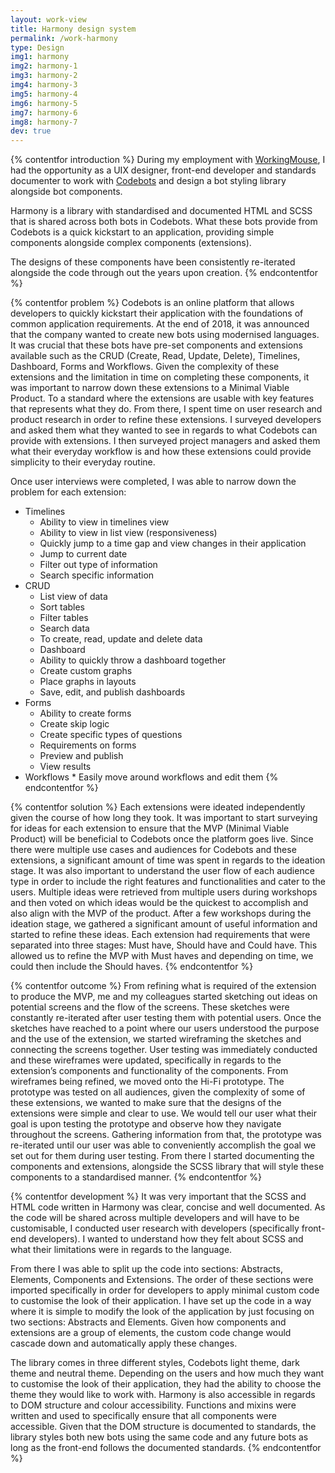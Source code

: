 ```yaml
---
layout: work-view
title: Harmony design system
permalink: /work-harmony
type: Design
img1: harmony
img2: harmony-1
img3: harmony-2
img4: harmony-3
img5: harmony-4
img6: harmony-5
img7: harmony-6
img8: harmony-7
dev: true
---
```


{% contentfor introduction %}
During my employment with <a href="https://workingmouse.com.au/" target="_blank">WorkingMouse</a>, I had the opportunity as a UIX designer, front-end developer and standards documenter to work with <a href="www.codebots.com" target='_blank'>Codebots</a> and design a bot styling library alongside bot components.

Harmony is a library with standardised and documented HTML and SCSS that is shared across both bots in Codebots. What these bots provide from Codebots is a quick kickstart to an application, providing simple components alongside complex components (extensions).

The designs of these components have been consistently re-iterated alongside the code through out the years upon creation.
{% endcontentfor %}

{% contentfor problem %}
Codebots is an online platform that allows developers to quickly kickstart their application with the foundations of common application requirements. At the end of 2018, it was announced that the company wanted to create new bots using modernised languages. It was crucial that these bots have pre-set components and extensions available such as the CRUD (Create, Read, Update, Delete), Timelines, Dashboard, Forms and Workflows. Given the complexity of these extensions and the limitation in time on completing these components, it was important to narrow down these extensions to a Minimal Viable Product. To a standard where the extensions are usable with key features that represents what they do. From there, I spent time on user research and product research in order to refine these extensions. I surveyed developers and asked them what they wanted to see in regards to what Codebots can provide with extensions. I then surveyed project managers and asked them what their everyday workflow is and how these extensions could provide simplicity to their everyday routine.

Once user interviews were completed, I was able to narrow down the problem for each extension:

- Timelines
  - Ability to view in timelines view
  - Ability to view in list view (responsiveness)
  - Quickly jump to a time gap and view changes in their application
  - Jump to current date
  - Filter out type of information
  - Search specific information
- CRUD
  - List view of data
  - Sort tables
  - Filter tables
  - Search data
  - To create, read, update and delete data
  - Dashboard
  - Ability to quickly throw a dashboard together
  - Create custom graphs
  - Place graphs in layouts
  - Save, edit, and publish dashboards
- Forms
  - Ability to create forms
  - Create skip logic
  - Create specific types of questions
  - Requirements on forms
  - Preview and publish
  - View results
- Workflows \* Easily move around workflows and edit them
  {% endcontentfor %}

{% contentfor solution %}
Each extensions were ideated independently given the course of how long they took. It was important to start surveying for ideas for each extension to ensure that the MVP (Minimal Viable Product) will be beneficial to Codebots once the platform goes live. Since there were multiple use cases and audiences for Codebots and these extensions, a significant amount of time was spent in regards to the ideation stage. It was also important to understand the user flow of each audience type in order to include the right features and functionalities and cater to the users. Multiple ideas were retrieved from multiple users during workshops and then voted on which ideas would be the quickest to accomplish and also align with the MVP of the product. After a few workshops during the ideation stage, we gathered a significant amount of useful information and started to refine these ideas. Each extension had requirements that were separated into three stages: Must have, Should have and Could have. This allowed us to refine the MVP with Must haves and depending on time, we could then include the Should haves.
{% endcontentfor %}

{% contentfor outcome %}
From refining what is required of the extension to produce the MVP, me and my colleagues started sketching out ideas on potential screens and the flow of the screens. These sketches were constantly re-iterated after user testing them with potential users. Once the sketches have reached to a point where our users understood the purpose and the use of the extension, we started wireframing the sketches and connecting the screens together. User testing was immediately conducted and these wireframes were updated, specifically in regards to the extension’s components and functionality of the components. From wireframes being refined, we moved onto the Hi-Fi prototype. The prototype was tested on all audiences, given the complexity of some of these extensions, we wanted to make sure that the designs of the extensions were simple and clear to use. We would tell our user what their goal is upon testing the prototype and observe how they navigate throughout the screens. Gathering information from that, the prototype was re-iterated until our user was able to conveniently accomplish the goal we set out for them during user testing. From there I started documenting the components and extensions, alongside the SCSS library that will style these components to a standardised manner.
{% endcontentfor %}

{% contentfor development %}
It was very important that the SCSS and HTML code written in Harmony was clear, concise and well documented. As the code will be shared across multiple developers and will have to be customisable, I conducted user research with developers (specifically front-end developers). I wanted to understand how they felt about SCSS and what their limitations were in regards to the language.

From there I was able to split up the code into sections: Abstracts, Elements, Components and Extensions. The order of these sections were imported specifically in order for developers to apply minimal custom code to customise the look of their application. I have set up the code in a way where it is simple to modify the look of the application by just focusing on two sections: Abstracts and Elements. Given how components and extensions are a group of elements, the custom code change would cascade down and automatically apply these changes.

The library comes in three different styles, Codebots light theme, dark theme and neutral theme. Depending on the users and how much they want to customise the look of their application, they had the ability to choose the theme they would like to work with. Harmony is also accessible in regards to DOM structure and colour accessibility. Functions and mixins were written and used to specifically ensure that all components were accessible. Given that the DOM structure is documented to standards, the library styles both new bots using the same code and any future bots as long as the front-end follows the documented standards.
{% endcontentfor %}
